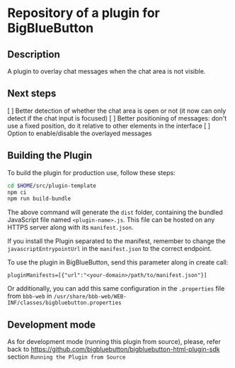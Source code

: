 # Repository of a plugin for BigBlueButton

## Description

A plugin to overlay chat messages when the chat area is not visible.

## Next steps

[ ] Better detection of whether the chat area is open or not (it now can only detect if the chat input is focused)
[ ] Better positioning of messages: don't use a fixed position, do it relative to other elements in the interface
[ ] Option to enable/disable the overlayed messages

## Building the Plugin

To build the plugin for production use, follow these steps:

```bash
cd $HOME/src/plugin-template
npm ci
npm run build-bundle
```

The above command will generate the `dist` folder, containing the bundled JavaScript file named `<plugin-name>.js`. This file can be hosted on any HTTPS server along with its `manifest.json`.

If you install the Plugin separated to the manifest, remember to change the `javascriptEntrypointUrl` in the `manifest.json` to the correct endpoint.

To use the plugin in BigBlueButton, send this parameter along in create call:

```
pluginManifests=[{"url":"<your-domain>/path/to/manifest.json"}]
```

Or additionally, you can add this same configuration in the `.properties` file from `bbb-web` in `/usr/share/bbb-web/WEB-INF/classes/bigbluebutton.properties`


## Development mode

As for development mode (running this plugin from source), please, refer back to https://github.com/bigbluebutton/bigbluebutton-html-plugin-sdk section `Running the Plugin from Source`

